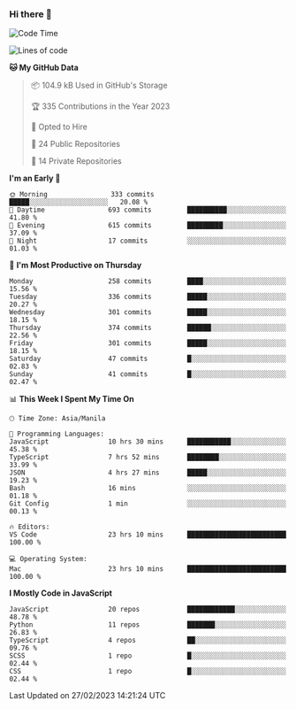 ### Hi there 👋

<!--START_SECTION:waka-->
![Code Time](http://img.shields.io/badge/Code%20Time-114%20hrs%2044%20mins-blue)

![Lines of code](https://img.shields.io/badge/From%20Hello%20World%20I%27ve%20Written-8.2%20million%20lines%20of%20code-blue)

**🐱 My GitHub Data** 

> 📦 104.9 kB Used in GitHub's Storage 
 > 
> 🏆 335 Contributions in the Year 2023
 > 
> 💼 Opted to Hire
 > 
> 📜 24 Public Repositories 
 > 
> 🔑 14 Private Repositories 
 > 
**I'm an Early 🐤** 

```text
🌞 Morning                333 commits         █████░░░░░░░░░░░░░░░░░░░░   20.08 % 
🌆 Daytime                693 commits         ██████████░░░░░░░░░░░░░░░   41.80 % 
🌃 Evening                615 commits         █████████░░░░░░░░░░░░░░░░   37.09 % 
🌙 Night                  17 commits          ░░░░░░░░░░░░░░░░░░░░░░░░░   01.03 % 
```
📅 **I'm Most Productive on Thursday** 

```text
Monday                   258 commits         ████░░░░░░░░░░░░░░░░░░░░░   15.56 % 
Tuesday                  336 commits         █████░░░░░░░░░░░░░░░░░░░░   20.27 % 
Wednesday                301 commits         █████░░░░░░░░░░░░░░░░░░░░   18.15 % 
Thursday                 374 commits         ██████░░░░░░░░░░░░░░░░░░░   22.56 % 
Friday                   301 commits         █████░░░░░░░░░░░░░░░░░░░░   18.15 % 
Saturday                 47 commits          █░░░░░░░░░░░░░░░░░░░░░░░░   02.83 % 
Sunday                   41 commits          █░░░░░░░░░░░░░░░░░░░░░░░░   02.47 % 
```


📊 **This Week I Spent My Time On** 

```text
🕑︎ Time Zone: Asia/Manila

💬 Programming Languages: 
JavaScript               10 hrs 30 mins      ███████████░░░░░░░░░░░░░░   45.38 % 
TypeScript               7 hrs 52 mins       ████████░░░░░░░░░░░░░░░░░   33.99 % 
JSON                     4 hrs 27 mins       █████░░░░░░░░░░░░░░░░░░░░   19.23 % 
Bash                     16 mins             ░░░░░░░░░░░░░░░░░░░░░░░░░   01.18 % 
Git Config               1 min               ░░░░░░░░░░░░░░░░░░░░░░░░░   00.13 % 

🔥 Editors: 
VS Code                  23 hrs 10 mins      █████████████████████████   100.00 % 

💻 Operating System: 
Mac                      23 hrs 10 mins      █████████████████████████   100.00 % 
```

**I Mostly Code in JavaScript** 

```text
JavaScript               20 repos            ████████████░░░░░░░░░░░░░   48.78 % 
Python                   11 repos            ███████░░░░░░░░░░░░░░░░░░   26.83 % 
TypeScript               4 repos             ██░░░░░░░░░░░░░░░░░░░░░░░   09.76 % 
SCSS                     1 repo              █░░░░░░░░░░░░░░░░░░░░░░░░   02.44 % 
CSS                      1 repo              █░░░░░░░░░░░░░░░░░░░░░░░░   02.44 % 
```




 Last Updated on 27/02/2023 14:21:24 UTC
<!--END_SECTION:waka-->
